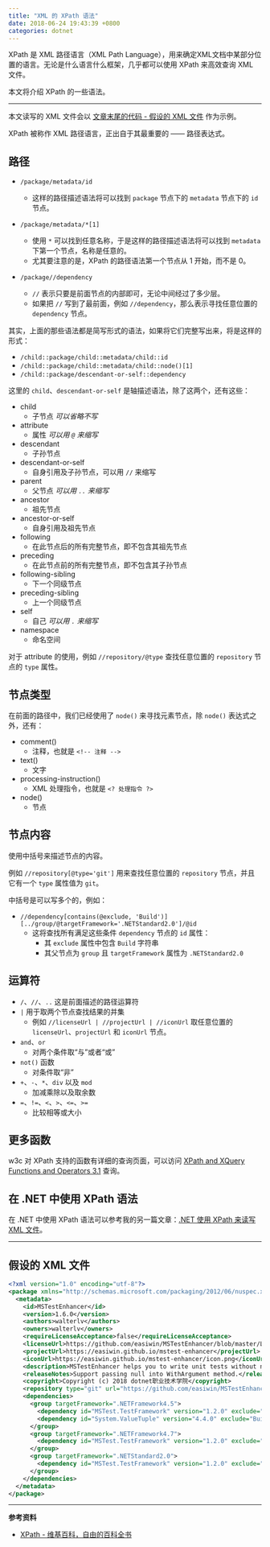 ```yaml
---
title: "XML 的 XPath 语法"
date: 2018-06-24 19:43:39 +0800
categories: dotnet
---
```


XPath 是 XML 路径语言（XML Path Language），用来确定XML文档中某部分位置的语言。无论是什么语言什么框架，几乎都可以使用 XPath 来高效查询 XML 文件。

本文将介绍 XPath 的一些语法。

---

本文读写的 XML 文件会以 [文章末尾的代码 - 假设的 XML 文件](#%E5%81%87%E8%AE%BE%E7%9A%84-xml-%E6%96%87%E4%BB%B6) 作为示例。

<div id="toc"></div>

XPath 被称作 XML 路径语言，正出自于其最重要的 —— 路径表达式。

## 路径

- `/package/metadata/id`
    - 这样的路径描述语法将可以找到 `package` 节点下的 `metadata` 节点下的 `id` 节点。

- `/package/metadata/*[1]`
    - 使用 `*` 可以找到任意名称，于是这样的路径描述语法将可以找到 `metadata` 下第一个节点，名称是任意的。
    - 尤其要注意的是，XPath 的路径语法第一个节点从 1 开始，而不是 0。

- `/package//dependency`
    - `//` 表示只要是前面节点的内部即可，无论中间经过了多少层。
    - 如果把 `//` 写到了最前面，例如 `//dependency`，那么表示寻找任意位置的 `dependency` 节点。

其实，上面的那些语法都是简写形式的语法，如果将它们完整写出来，将是这样的形式：

- `/child::package/child::metadata/child::id`
- `/child::package/child::metadata/child::node()[1]`
- `/child::package/descendant-or-self::dependency`

这里的 `child`、`descendant-or-self` 是轴描述语法，除了这两个，还有这些：

- child
    - 子节点 *可以省略不写*
- attribute
    - 属性 *可以用 `@` 来缩写*
- descendant
    - 子孙节点
- descendant-or-self
    - 自身引用及子孙节点，可以用 `//` 来缩写
- parent
    - 父节点 *可以用 `..` 来缩写*
- ancestor
    - 祖先节点
- ancestor-or-self
    - 自身引用及祖先节点
- following
    - 在此节点后的所有完整节点，即不包含其祖先节点
- preceding
    - 在此节点前的所有完整节点，即不包含其子孙节点
- following-sibling
    - 下一个同级节点
- preceding-sibling
    - 上一个同级节点
- self
    - 自己 *可以用 `.` 来缩写*
- namespace
    - 命名空间

对于 attribute 的使用，例如 `//repository/@type` 查找任意位置的 `repository` 节点的 `type` 属性。

## 节点类型

在前面的路径中，我们已经使用了 `node()` 来寻找元素节点，除 `node()` 表达式之外，还有：

- comment()
    - 注释，也就是 `<!-- 注释 -->`
- text()
    - 文字
- processing-instruction()
    - XML 处理指令，也就是 `<? 处理指令 ?>`
- node()
    - 节点

## 节点内容

使用中括号来描述节点的内容。

例如 `//repository[@type='git']` 用来查找任意位置的 `repository` 节点，并且它有一个 `type` 属性值为 `git`。

中括号是可以写多个的，例如：

- `//dependency[contains(@exclude, 'Build')][../group/@targetFramework='.NETStandard2.0']/@id`
    - 这将查找所有满足这些条件 `dependency` 节点的 `id` 属性：
        - 其 `exclude` 属性中包含 `Build` 字符串
        - 其父节点为 `group` 且 `targetFramework` 属性为 `.NETStandard2.0`

## 运算符

- `/`、`//`、`..` 这是前面描述的路径运算符
- `|` 用于取两个节点查找结果的并集
    - 例如 `//licenseUrl | //projectUrl | //iconUrl` 取任意位置的 `licenseUrl`、`projectUrl` 和 `iconUrl` 节点。
- `and`、`or`
    - 对两个条件取“与”或者“或”
- `not()` 函数
    - 对条件取“非”
- `+`、`-`、`*`、`div` 以及 `mod`
    - 加减乘除以及取余数
- `=`、`!=`、`<`、`>`、`<=`、`>=`
    - 比较相等或大小

## 更多函数

w3c 对 XPath 支持的函数有详细的查询页面，可以访问 [XPath and XQuery Functions and Operators 3.1](https://www.w3.org/TR/xpath-functions-31/) 查询。

## 在 .NET 中使用 XPath 语法

在 .NET 中使用 XPath 语法可以参考我的另一篇文章：[.NET 使用 XPath 来读写 XML 文件](/post/read-write-xml-using-xpath-in-dotnet)。

---

## 假设的 XML 文件

```xml
<?xml version="1.0" encoding="utf-8"?>
<package xmlns="http://schemas.microsoft.com/packaging/2012/06/nuspec.xsd">
  <metadata>
    <id>MSTestEnhancer</id>
    <version>1.6.0</version>
    <authors>walterlv</authors>
    <owners>walterlv</owners>
    <requireLicenseAcceptance>false</requireLicenseAcceptance>
    <licenseUrl>https://github.com/easiwin/MSTestEnhancer/blob/master/LICENSE</licenseUrl>
    <projectUrl>https://easiwin.github.io/mstest-enhancer</projectUrl>
    <iconUrl>https://easiwin.github.io/mstest-enhancer/icon.png</iconUrl>
    <description>MSTestEnhancer helps you to write unit tests without naming any method. You can write method contract descriptions instead of writing confusing test method name when writing unit tests.</description>
    <releaseNotes>Support passing null into WithArgument method.</releaseNotes>
    <copyright>Copyright (c) 2018 dotnet职业技术学院</copyright>
    <repository type="git" url="https://github.com/easiwin/MSTestEnhancer.git" />
    <dependencies>
      <group targetFramework=".NETFramework4.5">
        <dependency id="MSTest.TestFramework" version="1.2.0" exclude="Build,Analyzers" />
        <dependency id="System.ValueTuple" version="4.4.0" exclude="Build,Analyzers" />
      </group>
      <group targetFramework=".NETFramework4.7">
        <dependency id="MSTest.TestFramework" version="1.2.0" exclude="Build,Analyzers" />
      </group>
      <group targetFramework=".NETStandard2.0">
        <dependency id="MSTest.TestFramework" version="1.2.0" exclude="Build,Analyzers" />
      </group>
    </dependencies>
  </metadata>
</package>
```

---

**参考资料**

- [XPath - 维基百科，自由的百科全书](https://zh.wikipedia.org/wiki/XPath)
